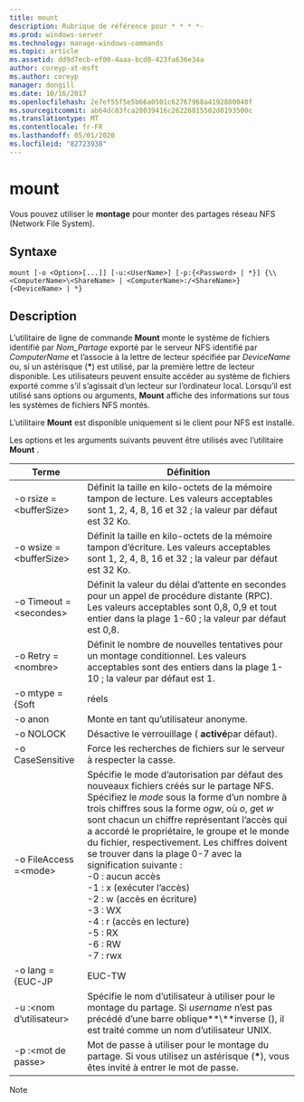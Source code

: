 ```yaml
---
title: mount
description: Rubrique de référence pour * * * *-
ms.prod: windows-server
ms.technology: manage-windows-commands
ms.topic: article
ms.assetid: dd9d7ecb-ef00-4aaa-bcd0-423fa636e34a
author: coreyp-at-msft
ms.author: coreyp
manager: dongill
ms.date: 10/16/2017
ms.openlocfilehash: 2e7ef55f5e5b66a0501c62767968a4192880040f
ms.sourcegitcommit: ab64dc83fca28039416c26226815502d0193500c
ms.translationtype: MT
ms.contentlocale: fr-FR
ms.lasthandoff: 05/01/2020
ms.locfileid: "82723938"
---
```

# <a name="mount"></a>mount



Vous pouvez utiliser le **montage** pour monter des partages réseau NFS (Network File System).

## <a name="syntax"></a>Syntaxe

```
mount [-o <Option>[...]] [-u:<UserName>] [-p:{<Password> | *}] {\\<ComputerName>\<ShareName> | <ComputerName>:/<ShareName>} {<DeviceName> | *}
```

## <a name="description"></a>Description

L’utilitaire de ligne de commande **Mount** monte le système de fichiers identifié par *Nom_Partage* exporté par le serveur NFS identifié par *ComputerName* et l’associe à la lettre de lecteur spécifiée par *DeviceName* ou, si un astérisque (**&#42;**) est utilisé, par la première lettre de lecteur disponible. Les utilisateurs peuvent ensuite accéder au système de fichiers exporté comme s’il s’agissait d’un lecteur sur l’ordinateur local. Lorsqu’il est utilisé sans options ou arguments, **Mount** affiche des informations sur tous les systèmes de fichiers NFS montés.

L’utilitaire **Mount** est disponible uniquement si le client pour NFS est installé.

Les options et les arguments suivants peuvent être utilisés avec l’utilitaire **Mount** .


|          Terme          |                                                                                                                                                                                                                                                Définition                                                                                                                                                                                                                                                |
|------------------------|----------------------------------------------------------------------------------------------------------------------------------------------------------------------------------------------------------------------------------------------------------------------------------------------------------------------------------------------------------------------------------------------------------------------------------------------------------------------------------------------------------|
| -o rsize =\<bufferSize> |                                                                                                                                                                                            Définit la taille en kilo-octets de la mémoire tampon de lecture. Les valeurs acceptables sont 1, 2, 4, 8, 16 et 32 ; la valeur par défaut est 32 Ko.                                                                                                                                                                                            |
| -o wsize =\<bufferSize> |                                                                                                                                                                                           Définit la taille en kilo-octets de la mémoire tampon d’écriture. Les valeurs acceptables sont 1, 2, 4, 8, 16 et 32 ; la valeur par défaut est 32 Ko.                                                                                                                                                                                            |
| -o Timeout =\<secondes>  |                                                                                                                                                                       Définit la valeur du délai d’attente en secondes pour un appel de procédure distante (RPC). Les valeurs acceptables sont 0,8, 0,9 et tout entier dans la plage 1-60 ; la valeur par défaut est 0,8.                                                                                                                                                                       |
|   -o Retry =\<nombre>   |                                                                                                                                                                                             Définit le nombre de nouvelles tentatives pour un montage conditionnel. Les valeurs acceptables sont des entiers dans la plage 1-10 ; la valeur par défaut est 1.                                                                                                                                                                                             |
|     -o mtype = {Soft     |                                                                                                                                                                                                                                                  réels                                                                                                                                                                                                                                                   |
|        -o anon         |                                                                                                                                                                                                                                       Monte en tant qu’utilisateur anonyme.                                                                                                                                                                                                                                       |
|       -o NOLOCK        |                                                                                                                                                                                                                                Désactive le verrouillage ( **activé**par défaut).                                                                                                                                                                                                                                |
|    -o CaseSensitive    |                                                                                                                                                                                                                         Force les recherches de fichiers sur le serveur à respecter la casse.                                                                                                                                                                                                                          |
| -o FileAccess =\<mode>  | Spécifie le mode d’autorisation par défaut des nouveaux fichiers créés sur le partage NFS. Spécifiez le *mode* sous la forme d’un nombre à trois chiffres sous la forme *ogw*, où *o*, *g*et *w* sont chacun un chiffre représentant l’accès qui a accordé le propriétaire, le groupe et le monde du fichier, respectivement. Les chiffres doivent se trouver dans la plage 0-7 avec la signification suivante :</br>-0 : aucun accès</br>-1 : x (exécuter l’accès)</br>-2 : w (accès en écriture)</br>-3 : WX</br>-4 : r (accès en lecture)</br>-5 : RX</br>-6 : RW</br>-7 : rwx |
|    -o lang = {EUC-JP     |                                                                                                                                                                                                                                                  EUC-TW                                                                                                                                                                                                                                                  |
|     -u :\<nom d’utilisateur>     |                                                                                                                                                                             Spécifie le nom d’utilisateur à utiliser pour le montage du partage. Si *username* n’est pas précédé d’une barre oblique**\\**inverse (), il est traité comme un nom d’utilisateur UNIX.                                                                                                                                                                             |
|     -p :\<mot de passe>     |                                                                                                                                                                                          Mot de passe à utiliser pour le montage du partage. Si vous utilisez un astérisque (**&#42;**), vous êtes invité à entrer le mot de passe.                                                                                                                                                                                          |

> [!NOTE]
